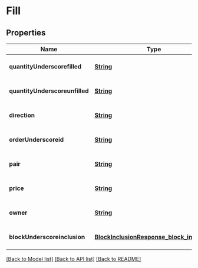 # Fill
## Properties

Name | Type | Description | Notes
------------ | ------------- | ------------- | -------------
**quantityUnderscorefilled** | [**String**](string.md) |  | [optional] [default to null]
**quantityUnderscoreunfilled** | [**String**](string.md) |  | [optional] [default to null]
**direction** | [**String**](string.md) |  | [optional] [default to null]
**orderUnderscoreid** | [**String**](string.md) |  | [optional] [default to null]
**pair** | [**String**](string.md) |  | [optional] [default to null]
**price** | [**String**](string.md) |  | [optional] [default to null]
**owner** | [**String**](string.md) |  | [optional] [default to null]
**blockUnderscoreinclusion** | [**BlockInclusionResponse_block_inclusion**](BlockInclusionResponse_block_inclusion.md) |  | [optional] [default to null]

[[Back to Model list]](../README.md#documentation-for-models) [[Back to API list]](../README.md#documentation-for-api-endpoints) [[Back to README]](../README.md)

